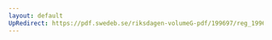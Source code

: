 ```yaml
---
layout: default
UpRedirect: https://pdf.swedeb.se/riksdagen-volumeG-pdf/199697/reg_199697/reg_199697_0087.pdf
---
```

